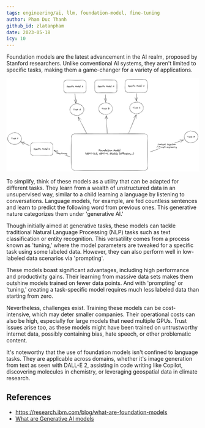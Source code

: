 ```yaml
---
tags: engineering/ai, llm, foundation-model, fine-tuning
author: Pham Duc Thanh
github_id: zlatanpham
date: 2023-05-18
icy: 10
---
```


Foundation models are the latest advancement in the AI realm, proposed by Stanford researchers. Unlike conventional AI systems, they aren't limited to specific tasks, making them a game-changer for a variety of applications.

![](assets/foundation-model.webp)

To simplify, think of these models as a utility that can be adapted for different tasks. They learn from a wealth of unstructured data in an unsupervised way, similar to a child learning a language by listening to conversations. Language models, for example, are fed countless sentences and learn to predict the following word from previous ones. This generative nature categorizes them under 'generative AI.'

Though initially aimed at generative tasks, these models can tackle traditional Natural Language Processing (NLP) tasks such as text classification or entity recognition. This versatility comes from a process known as 'tuning,' where the model parameters are tweaked for a specific task using some labeled data. However, they can also perform well in low-labeled data scenarios via 'prompting'.

These models boast significant advantages, including high performance and productivity gains. Their learning from massive data sets makes them outshine models trained on fewer data points. And with 'prompting' or 'tuning,' creating a task-specific model requires much less labeled data than starting from zero.

Nevertheless, challenges exist. Training these models can be cost-intensive, which may deter smaller companies. Their operational costs can also be high, especially for large models that need multiple GPUs. Trust issues arise too, as these models might have been trained on untrustworthy internet data, possibly containing bias, hate speech, or other problematic content.

It's noteworthy that the use of foundation models isn't confined to language tasks. They are applicable across domains, whether it's image generation from text as seen with DALL-E 2, assisting in code writing like Copilot, discovering molecules in chemistry, or leveraging geospatial data in climate research.

## References
- https://research.ibm.com/blog/what-are-foundation-models
- [What are Generative AI models](https://www.youtube.com/watch?v=hfIUstzHs9A)
